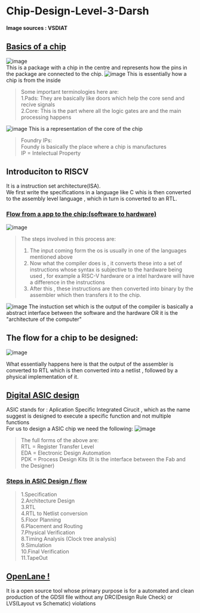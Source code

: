 # Chip-Design-Level-3-Darsh
#### Image sources : VSDIAT
## <ins>Basics of a chip</ins>
![image](https://github.com/user-attachments/assets/a31b1591-51ee-4627-81c8-64287c3e60a1)  
This is a package with a chip in the centre and represents how the pins in the package are connected to the chip. 
![image](https://github.com/user-attachments/assets/dbccbe88-435e-4080-97a6-4d3507455e9d) 
This is essentially how a chip is from the inside  
>Some important terminologies here are: \
1.Pads: They are basically like doors which help the core send and recive signals \
2.Core: This is the part where all the logic gates are and the main processing happens 

![image](https://github.com/user-attachments/assets/a9eb95ff-ecbf-4e1d-b452-3f09c29cb087) 
This is a representation of the core of the chip  
>Foundry IPs: \
 Foundy is basically the place where a chip is manufactures \
 IP = Intelectual Property

## Introduciton to RISCV
It is a instruction set architecture(ISA). \
We first write the specifications in a language like C whis is then converted to the assembly level language , which in turn is converted to an RTL.

### <ins>Flow from a app to the chip:(software to hardware) </ins>
![image](https://github.com/user-attachments/assets/abee7640-7367-4a00-9348-ddc399b5f0f7)
>The steps involved in this process are:
> 1. The input coming form the os is usually in one of the languages mentioned above 
> 2. Now what the compiler does is , it converts these into a set of instructions whose syntax is subjective to the hardware being used , for example a RISC-V hardware or a intel hardware will have a difference in the instructions 
> 3. After this , these instructions are then converted into binary by the assembler which then transfers it to the chip.

![image](https://github.com/user-attachments/assets/aad0f6b8-6e0c-4bb9-bfe5-a8f534299989)
The instuction set which is the output of the compiler is basically a abstract interface between the software and the hardware OR it is the "architecture of the computer" 

## The flow for a chip to be designed:
![image](https://github.com/user-attachments/assets/07532fbf-792e-4505-ae5a-5967f3c3efdf)

What essentially happens here is that the output of the assembler is converted to RTL which is then converted into a netlist , followed by a physical implementation of it.

## <ins>Digital ASIC design</ins>

ASIC stands for : Aplication Specific Integrated Cirucit , which as the name suggest is designed to execute a specific function and not multiple functions \
For us to design a ASIC chip we need the following: 
![image](https://github.com/user-attachments/assets/761e5784-e6e8-4566-ac73-085ea6d3d72a)

>The full forms of the above are:\
>RTL = Register Transfer Level\
>EDA = Electronic Design Automation\
>PDK = Process Design Kits (It is the interface between the Fab and the Designer)

### <ins> Steps in ASIC Design / flow </ins>
>1.Specification\
>2.Architecture Design\
>3.RTL\
>4.RTL to Netlist conversion\
>5.Floor Planning\
>6.Placement and Routing\
>7.Physical Verification\
>8.Timing Analysis (Clock tree analysis)\
>9.Simulation\
>10.Final Verification\
>11.TapeOut

## <ins> OpenLane ! </ins>
It is a open source tool whose primary purpose is for a automated and clean production of the GDSII file without any DRC(Design Rule Check) or LVS(Layout vs Schematic) violations









